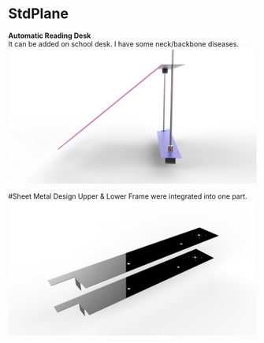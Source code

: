 # StdPlane
**Automatic Reading Desk**    
It can be added on school desk. I have some neck/backbone diseases.
![StdPlane](https://github.com/cheon7886/StdPlane/blob/master/untitled.32.jpg)

#Sheet Metal Design
Upper & Lower Frame were integrated into one part.
![판금](https://github.com/cheon7886/StdPlane/blob/master/untitled.35.jpg)
